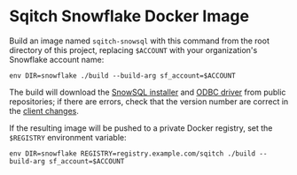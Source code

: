 Sqitch Snowflake Docker Image
=============================

Build an image named `sqitch-snowsql` with this command from the root directory
of this project, replacing `$ACCOUNT` with your organization's Snowflake account
name:

    env DIR=snowflake ./build --build-arg sf_account=$ACCOUNT

The build will download the [SnowSQL installer] and [ODBC driver] from public
repositories; if there are errors, check that the version number are correct
in the [client changes].

If the resulting image will be pushed to a private Docker registry, set the
`$REGISTRY` environment variable:

    env DIR=snowflake REGISTRY=registry.example.com/sqitch ./build --build-arg sf_account=$ACCOUNT

  [SnowSQL installer]: https://docs.snowflake.net/manuals/user-guide/snowsql-install-config.html
  [ODBC driver]: https://docs.snowflake.net/manuals/user-guide/odbc-download.html
  [client changes]: https://docs.snowflake.net/manuals/release-notes/client-change-log.html
